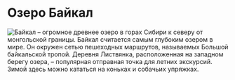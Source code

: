 # Озеро Байкал
![Байкал](https://cdn.tripster.ru/thumbs2/9b55e054-046d-11ee-8fc8-223f6c50dd99.1220x600.jpeg)
– огромное древнее озеро в горах Сибири к северу от монгольской границы. Байкал считается самым глубоким озером в мире. Он окружен сетью пешеходных маршрутов, называемых Большой байкальской тропой. Деревня Листвянка, расположенная на западном берегу озера, – популярная отправная точка для летних экскурсий. Зимой здесь можно кататься на коньках и собачьих упряжках.